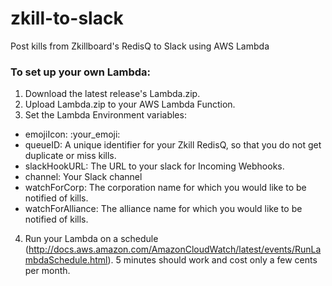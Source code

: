 # zkill-to-slack
Post kills from Zkillboard's RedisQ to Slack using AWS Lambda

### To set up your own Lambda:

1. Download the latest release's Lambda.zip.
2. Upload Lambda.zip to your AWS Lambda Function.
3. Set the Lambda Environment variables:
  * emojiIcon: :your_emoji:
  * queueID: A unique identifier for your Zkill RedisQ, so that you do not get duplicate or miss kills.
  * slackHookURL: The URL to your slack for Incoming Webhooks.
  * channel: Your Slack channel
  * watchForCorp: The corporation name for which you would like to be notified of kills.
  * watchForAlliance: The alliance name for which you would like to be notified of kills.
4. Run your Lambda on a schedule (http://docs.aws.amazon.com/AmazonCloudWatch/latest/events/RunLambdaSchedule.html). 5 minutes should work and cost only a few cents per month.
